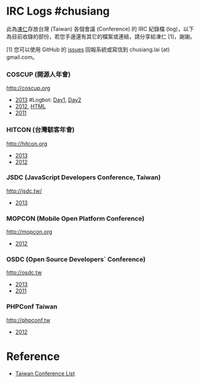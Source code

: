 # IRC Logs #chusiang

此為[凍仁](http://note.drx.tw/p/about-chu-siang-lai.html)存放台灣 (Taiwan) 各個會議 (Conference) 的 IRC 紀錄檔 (log)，以下為目前收錄的部份，若您手邊還有其它的檔案或連結，請分享給凍仁 [1]，謝謝。

[1] 您可以使用 GitHub 的 [issues](https://github.com/chusiang/irc_log/issues) 回報系統或寫信到 chusiang.lai (at) gmail.com。

### COSCUP (開源人年會)

http://coscup.org

- [2013](https://raw.github.com/chusiang/irc_log/master/coscup/irc-coscup-2013.log)  #Logbot: [Day1](http://logbot.g0v.tw/channel/coscup/2013-08-03), [Day2](http://logbot.g0v.tw/channel/coscup/2013-08-04)
- [2012](https://raw.github.com/chusiang/irc_log/master/coscup/irc-coscup-2012.log), [HTML](http://ig.deep.tw/coscup.log.html)
- [2011](https://raw.github.com/chusiang/irc_log/master/coscup/irc-coscup-2011.log)

### HITCON (台灣駭客年會)

http://hitcon.org

- [2013](https://github.com/chusiang/irc_log/raw/master/hitcon/irc-hitcon-2013.log)
- [2012](https://github.com/chusiang/irc_log/raw/master/hitcon/irc-hitcon-2012.log)

### JSDC (JavaScript Developers Conference, Taiwan)

http://jsdc.tw/

- [2013](https://github.com/chusiang/irc_log/raw/master/jsdc/irc-jsdc-2013.log)
         
### MOPCON (Mobile Open Platform Conference)

http://mopcon.org

- [2012](https://raw.github.com/chusiang/irc_log/master/mopcon/irc-mopcon-2012.log)
                               
### OSDC (Open Source Developers` Conference)

http://osdc.tw

- [2013](https://raw.github.com/chusiang/irc_log/master/osdc/irc-osdc.tw-2013.log)
- [2011](https://raw.github.com/chusiang/irc_log/master/osdc/irc-osdc.tw-2011.log)
                               
### PHPConf Taiwan
 
http://phpconf.tw

- [2012](https://raw.github.com/chusiang/irc_log/master/phpconf/irc-phpconf-tw-2012.log)

# Reference 

* [Taiwan Conference List](http://goo.gl/90yt5)
 
